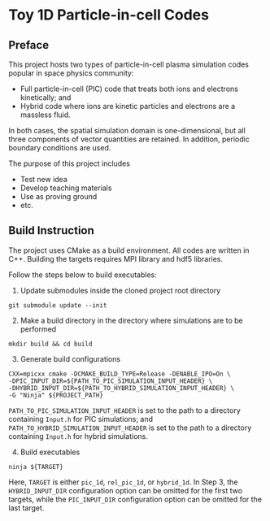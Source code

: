 # Toy 1D Particle-in-cell Codes

## Preface

This project hosts two types of particle-in-cell plasma simulation codes popular in space physics community:

- Full particle-in-cell (PIC) code that treats both ions and electrons kinetically; and
- Hybrid code where ions are kinetic particles and electrons are a massless fluid.

In both cases, the spatial simulation domain is one-dimensional, but all three components of vector quantities are
retained. In addition, periodic boundary conditions are used.

The purpose of this project includes

- Test new idea
- Develop teaching materials
- Use as proving ground
- etc.

## Build Instruction

The project uses CMake as a build environment. All codes are written in C++. Building the targets requires MPI library
and hdf5 libraries.

Follow the steps below to build executables:

1. Update submodules inside the cloned project root directory

```
git submodule update --init
```

2. Make a build directory in the directory where simulations are to be performed

```
mkdir build && cd build
```

3. Generate build configurations

```
CXX=mpicxx cmake -DCMAKE_BUILD_TYPE=Release -DENABLE_IPO=On \
-DPIC_INPUT_DIR=${PATH_TO_PIC_SIMULATION_INPUT_HEADER} \
-DHYBRID_INPUT_DIR=${PATH_TO_HYBRID_SIMULATION_INPUT_HEADER} \
-G "Ninja" ${PROJECT_PATH}
```

`PATH_TO_PIC_SIMULATION_INPUT_HEADER` is set to the path to a directory containing `Input.h` for PIC simulations; and
`PATH_TO_HYBRID_SIMULATION_INPUT_HEADER` is set to the path to a directory containing `Input.h` for hybrid simulations.

4. Build executables

```
ninja ${TARGET}
```

Here, `TARGET` is either `pic_1d`, `rel_pic_1d`, or `hybrid_1d`. In Step 3, the `HYBRID_INPUT_DIR` configuration option
can be omitted for the first two targets, while the `PIC_INPUT_DIR` configuration option can be omitted for the last
target.
